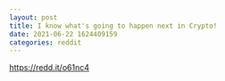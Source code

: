```yaml
--- 
layout: post 
title: I know what's going to happen next in Crypto! 
date: 2021-06-22 1624409159 
categories: reddit 
--- 
```

https://redd.it/o61nc4